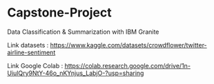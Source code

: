# Capstone-Project
Data Classification &amp; Summarization with IBM Granite

Link datasets : https://www.kaggle.com/datasets/crowdflower/twitter-airline-sentiment

Link Google Colab : https://colab.research.google.com/drive/1n-UiulQry9NtY-46o_nKYnjus_LabjO-?usp=sharing
